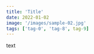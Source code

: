 ```yaml
---
title: 'Title'
date: 2022-01-02
image: '/images/sample-02.jpg'
tags: ['tag-0', 'tag-8', tag-9]
---
```


text
